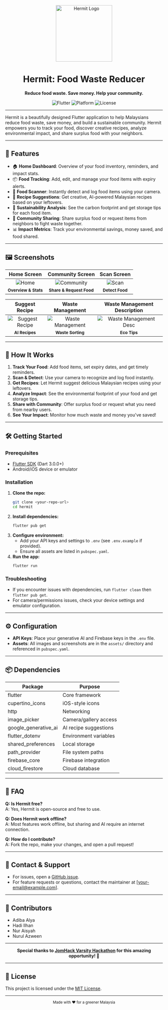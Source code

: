 <div align="center">
  <img src="assets\hermit_logo1-removebg-preview.png" alt="Hermit Logo" width="180"/>
  
  <h1>Hermit: Food Waste Reducer</h1>
  <p><b>Reduce food waste. Save money. Help your community.</b></p>
  <p>
    <img src="https://img.shields.io/badge/flutter-%E2%9D%A4-blue?logo=flutter" alt="Flutter">
    <img src="https://img.shields.io/badge/platform-Android%20%7C%20iOS-green" alt="Platform">
    <img src="https://img.shields.io/badge/license-MIT-yellow" alt="License">
  </p>
</div>

---

Hermit is a beautifully designed Flutter application to help Malaysians reduce food waste, save money, and build a sustainable community. Hermit empowers you to track your food, discover creative recipes, analyze environmental impact, and share surplus food with your neighbors.

---

## 🌟 Features

- 🏠 **Home Dashboard**: Overview of your food inventory, reminders, and impact stats.
- 📦 **Food Tracking**: Add, edit, and manage your food items with expiry alerts.
- 🤳 **Food Scanner**: Instantly detect and log food items using your camera.
- 🍳 **Recipe Suggestions**: Get creative, AI-powered Malaysian recipes based on your leftovers.
- 🌱 **Sustainability Analysis**: See the carbon footprint and get storage tips for each food item.
- 🤝 **Community Sharing**: Share surplus food or request items from neighbors to fight waste together.
- 📊 **Impact Metrics**: Track your environmental savings, money saved, and food shared.

---

## 🖼️ Screenshots

| Home Screen | Community Screen | Scan Screen |
|:-----------:|:---------------:|:-----------:|
| ![Home](assets/homescreen.jpg) | ![Community](assets/CommunityScreen.jpg) | ![Scan](assets/ScanScreen.jpg) |
| <sub><b>Overview & Stats</b></sub> | <sub><b>Share & Request Food</b></sub> | <sub><b>Detect Food</b></sub> |

| Suggest Recipe | Waste Management | Waste Management Description |
|:--------------:|:----------------:|:---------------------------:|
| ![Suggest Recipe](assets/SuggestRecipeScreen.png) | ![Waste Management](assets/WasteManagenmentScreen.png) | ![Waste Management Desc](assets/WasteManagementDesc.png) |
| <sub><b>AI Recipes</b></sub> | <sub><b>Waste Sorting</b></sub> | <sub><b>Eco Tips</b></sub> |

---

## 🚀 How It Works

1. **Track Your Food**: Add food items, set expiry dates, and get timely reminders.
2. **Scan & Detect**: Use your camera to recognize and log food instantly.
3. **Get Recipes**: Let Hermit suggest delicious Malaysian recipes using your leftovers.
4. **Analyze Impact**: See the environmental footprint of your food and get storage tips.
5. **Share with Community**: Offer surplus food or request what you need from nearby users.
6. **See Your Impact**: Monitor how much waste and money you've saved!

---

## 🛠️ Getting Started

### Prerequisites
- [Flutter SDK](https://docs.flutter.dev/get-started/install) (Dart 3.0.0+)
- Android/iOS device or emulator

### Installation
1. **Clone the repo:**
   ```bash
   git clone <your-repo-url>
   cd hermit
   ```
2. **Install dependencies:**
   ```bash
   flutter pub get
   ```
3. **Configure environment:**
   - Add your API keys and settings to `.env` (see `.env.example` if provided).
   - Ensure all assets are listed in `pubspec.yaml`.
4. **Run the app:**
   ```bash
   flutter run
   ```

### Troubleshooting
- If you encounter issues with dependencies, run `flutter clean` then `flutter pub get`.
- For camera/permissions issues, check your device settings and emulator configuration.

---

## ⚙️ Configuration
- **API Keys**: Place your generative AI and Firebase keys in the `.env` file.
- **Assets**: All images and screenshots are in the `assets/` directory and referenced in `pubspec.yaml`.

---

## 📦 Dependencies
| Package | Purpose |
|---------|---------|
| flutter | Core framework |
| cupertino_icons | iOS-style icons |
| http | Networking |
| image_picker | Camera/gallery access |
| google_generative_ai | AI recipe suggestions |
| flutter_dotenv | Environment variables |
| shared_preferences | Local storage |
| path_provider | File system paths |
| firebase_core | Firebase integration |
| cloud_firestore | Cloud database |

---

## 🤔 FAQ

**Q: Is Hermit free?**  
A: Yes, Hermit is open-source and free to use.

**Q: Does Hermit work offline?**  
A: Most features work offline, but sharing and AI require an internet connection.

**Q: How do I contribute?**  
A: Fork the repo, make your changes, and open a pull request!

---

## 🙋 Contact & Support
- For issues, open a [GitHub issue](https://github.com/your-repo/issues).
- For feature requests or questions, contact the maintainer at [your-email@example.com].

---

## 🙌 Contributors
- Adiba Alya
- Hadi Ilhan
- Nur Aisyah
- Nurul Azween

---

<div align="center">
  <b>Special thanks to <a href="https://jomhack.com/varsitychallenge/">JomHack Varsity Hackathon</a> for this amazing opportunity! 🚀</b>
</div>

---

## 📄 License
This project is licensed under the [MIT License](LICENSE).

---
<div align="center">
  <sub>Made with ❤️ for a greener Malaysia</sub>
</div>
